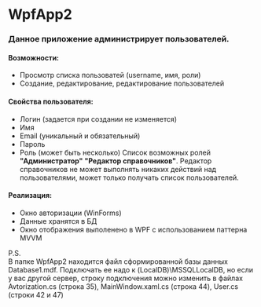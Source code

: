 # WpfApp2
### Данное приложение администрирует пользователей.
#### Возможности:
- Просмотр списка пользоватей (username, имя, роли)
- Создание, редактирование, редактирование пользователей
#### Свойства пользователя:
- Логин (задается при создании не изменяется)
- Имя
- Email (уникальный и обязательный)
- Пароль
- Роль (может быть несколько)
Список возможных ролей **"Администратор" "Редактор справочников"**. Редактор справочников не может выполнять никаких действий над пользователями, может только получать список пользователей.
#### Реализация:
- Окно авторизации (WinForms)
- Данные хранятся в БД
- Окно отображения выполенено в WPF с использованием паттерна MVVM 

P.S.  
В папке WpfApp2 находится файл сформированной базы данных Database1.mdf. Подключать ее надо к (LocalDB)\MSSQLLocalDB, но если у вас другой сервер, строку подключения можно изменить в файлах Avtorization.cs (строка 35), MainWindow.xaml.cs (строка 44), User.cs (строки 42 и 47)
